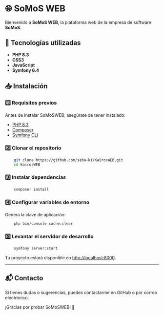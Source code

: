 # 🌐 SoMoS WEB

Bienvenido a **SoMoS WEB**, la plataforma web de la empresa de software **SoMoS**. 

## 🚀 Tecnologías utilizadas
- **PHP 8.3**
- **CSS3**
- **JavaScript**
- **Symfony 6.4**

## 📥 Instalación

### 1️⃣ Requisitos previos
Antes de instalar SoMoSWEB, asegúrate de tener instalado:
- [PHP 8.3](https://www.php.net/downloads)
- [Composer](https://getcomposer.org/download/)
- [Symfony CLI](https://symfony.com/download)

### 2️⃣ Clonar el repositorio
```bash
    git clone https://github.com/seba-ki/KairosWEB.git
    cd KairosWEB
```

### 3️⃣ Instalar dependencias
```bash
    composer install
```

### 4️⃣ Configurar variables de entorno

Genera la clave de aplicación:
```bash
    php bin/console cache:clear
```

### 5️⃣ Levantar el servidor de desarrollo
```bash
    symfony server:start
```
Tu proyecto estará disponible en [http://localhost:8000](http://localhost:8000).

---
## 📬 Contacto
Si tienes dudas o sugerencias, puedes contactarme en GitHub o por correo electrónico. 

¡Gracias por probar SoMoSWEB! 🚀
